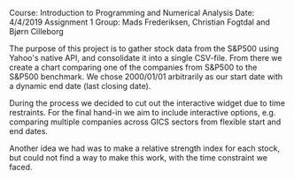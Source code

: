 Course: Introduction to Programming and Numerical Analysis
Date: 4/4/2019
Assignment 1
Group: Mads Frederiksen, Christian Fogtdal and Bjørn Cilleborg

The purpose of this project is to gather stock data from the S&P500 using Yahoo's native API,
and consolidate it into a single CSV-file. From there we create a chart comparing one of the companies from S&P500
to the S&P500 benchmark. We chose 2000/01/01 arbitrarily as our start date with a dynamic end date (last closing date).


During the process we decided to cut out the interactive widget due to time restraints.
For the final hand-in we aim to include interactive options, e.g. comparing multiple companies across GICS sectors
from flexible start and end dates. 

Another idea we had was to make a relative strength index for each stock, but could not find a way to make this work, with the
time constraint we faced. 


